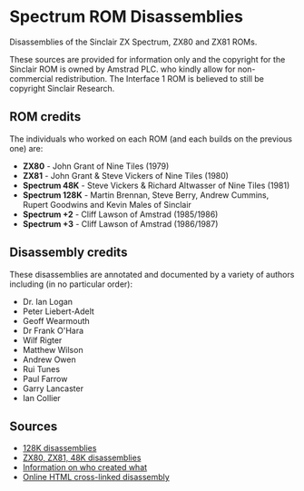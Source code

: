 # Spectrum ROM Disassemblies
Disassemblies of the Sinclair ZX Spectrum, ZX80 and ZX81 ROMs.

These sources are provided for information only and the copyright for the Sinclair ROM is owned by Amstrad PLC. who kindly allow for non-commercial redistribution.  The Interface 1 ROM is believed to still be copyright Sinclair Research.

## ROM credits

The individuals who worked on each ROM (and each builds on the previous one) are:

- **ZX80** - John Grant of Nine Tiles (1979)
- **ZX81** - John Grant & Steve Vickers of Nine Tiles (1980)
- **Spectrum 48K** - Steve Vickers & Richard Altwasser of Nine Tiles (1981)
- **Spectrum 128K** - Martin Brennan, Steve Berry, Andrew Cummins, Rupert Goodwins and Kevin Males of Sinclair
- **Spectrum +2** - Cliff Lawson of Amstrad (1985/1986)
- **Spectrum +3** - Cliff Lawson of Amstrad (1986/1987)

## Disassembly credits

These disassemblies are annotated and documented by a variety of authors including (in no particular order):

- Dr. Ian Logan
- Peter Liebert-Adelt
- Geoff Wearmouth
- Dr Frank O'Hara
- Wilf Rigter
- Matthew Wilson
- Andrew Owen
- Rui Tunes
- Paul Farrow 
- Garry Lancaster
- Ian Collier

## Sources

- [128K disassemblies](http://www.fruitcake.plus.com/Sinclair/Spectrum128/ROMDisassembly/Spectrum128ROMDisassembly.htm)
- [ZX80, ZX81, 48K disassemblies](https://web.archive.org/web/20150430214523/http://www.wearmouth.demon.co.uk/)
- [Information on who created what](http://scratchpad.wikia.com/wiki/Sinclair_BASIC_History)
- [Online HTML cross-linked disassembly](https://skoolkid.github.io/rom/)
